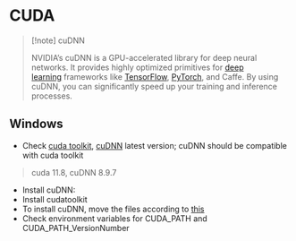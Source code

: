 # CUDA

> [!note] cuDNN
> 
> NVIDIA’s cuDNN is a GPU-accelerated library for deep neural networks. It provides highly optimized primitives for [deep learning](https://saturncloud.io/glossary/deep-learning) frameworks like [TensorFlow](https://saturncloud.io/glossary/tensorflow), [PyTorch](https://saturncloud.io/glossary/pytorch), and Caffe. By using cuDNN, you can significantly speed up your training and inference processes.

## Windows

- Check [cuda toolkit](https://developer.nvidia.com/cuda-11-8-0-download-archive), [cuDNN](https://developer.nvidia.com/rdp/cudnn-archive) latest version; cuDNN should be compatible with cuda toolkit
> cuda 11.8, cuDNN 8.9.7
- Install cuDNN: 
- Install cudatoolkit
- To install cuDNN, move the files according to [this](https://medium.com/analytics-vidhya/installing-cuda-and-cudnn-on-windows-d44b8e9876b5)
- Check environment variables for CUDA_PATH and CUDA_PATH_VersionNumber